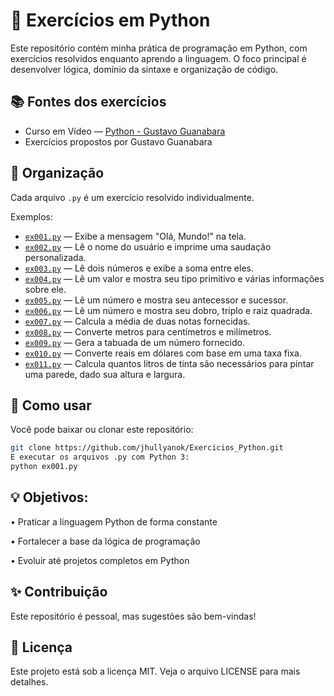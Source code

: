 # 🐍 Exercícios em Python

Este repositório contém minha prática de programação em Python, com exercícios resolvidos enquanto aprendo a linguagem. O foco principal é desenvolver lógica, domínio da sintaxe e organização de código.

## 📚 Fontes dos exercícios

- Curso em Vídeo — [Python - Gustavo Guanabara](https://www.cursoemvideo.com/)
- Exercícios propostos por Gustavo Guanabara

## 📁 Organização

Cada arquivo `.py` é um exercício resolvido individualmente.

Exemplos:
- [`ex001.py`](Ex001.py) — Exibe a mensagem "Olá, Mundo!" na tela.
- [`ex002.py`](Ex002.py) — Lê o nome do usuário e imprime uma saudação personalizada.
- [`ex003.py`](Ex003.py) — Lê dois números e exibe a soma entre eles.
- [`ex004.py`](Ex004.py) — Lê um valor e mostra seu tipo primitivo e várias informações sobre ele.
- [`ex005.py`](Ex005.py) — Lê um número e mostra seu antecessor e sucessor.
- [`ex006.py`](Ex006.py) — Lê um número e mostra seu dobro, triplo e raiz quadrada.
- [`ex007.py`](Ex007.py) — Calcula a média de duas notas fornecidas.
- [`ex008.py`](Ex008.py) — Converte metros para centímetros e milímetros.
- [`ex009.py`](Ex009.py) — Gera a tabuada de um número fornecido.
- [`ex010.py`](Ex010.py) — Converte reais em dólares com base em uma taxa fixa.
- [`ex011.py`](Ex011.py) — Calcula quantos litros de tinta são necessários para pintar uma parede, dado sua altura e largura.

## 🚀 Como usar

Você pode baixar ou clonar este repositório:

```bash
git clone https://github.com/jhullyanok/Exercicios_Python.git
E executar os arquivos .py com Python 3:
python ex001.py
```
## 💡 Objetivos:
• Praticar a linguagem Python de forma constante

• Fortalecer a base da lógica de programação

• Evoluir até projetos completos em Python


## ✨ Contribuição
Este repositório é pessoal, mas sugestões são bem-vindas!


## 📄 Licença
Este projeto está sob a licença MIT. Veja o arquivo LICENSE para mais detalhes.
